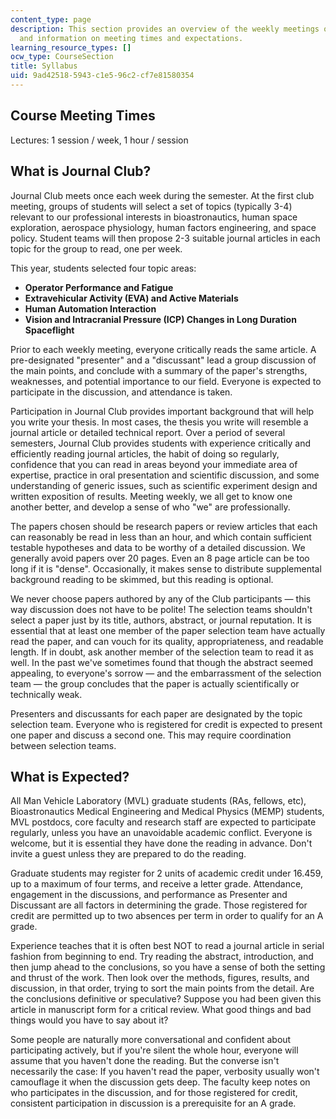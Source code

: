 ```yaml
---
content_type: page
description: This section provides an overview of the weekly meetings of the course
  and information on meeting times and expectations.
learning_resource_types: []
ocw_type: CourseSection
title: Syllabus
uid: 9ad42518-5943-c1e5-96c2-cf7e81580354
---
```


Course Meeting Times
--------------------

Lectures: 1 session / week, 1 hour / session

What is Journal Club?
---------------------

Journal Club meets once each week during the semester. At the first club meeting, groups of students will select a set of topics (typically 3-4) relevant to our professional interests in bioastronautics, human space exploration, aerospace physiology, human factors engineering, and space policy. Student teams will then propose 2-3 suitable journal articles in each topic for the group to read, one per week.

This year, students selected four topic areas:

*   **Operator Performance and Fatigue**
*   **Extravehicular Activity (EVA) and Active Materials**
*   **Human Automation Interaction**
*   **Vision and Intracranial Pressure (ICP) Changes in Long Duration Spaceflight**

Prior to each weekly meeting, everyone critically reads the same article. A pre-designated "presenter" and a "discussant" lead a group discussion of the main points, and conclude with a summary of the paper's strengths, weaknesses, and potential importance to our field. Everyone is expected to participate in the discussion, and attendance is taken.

Participation in Journal Club provides important background that will help you write your thesis. In most cases, the thesis you write will resemble a journal article or detailed technical report. Over a period of several semesters, Journal Club provides students with experience critically and efficiently reading journal articles, the habit of doing so regularly, confidence that you can read in areas beyond your immediate area of expertise, practice in oral presentation and scientific discussion, and some understanding of generic issues, such as scientific experiment design and written exposition of results. Meeting weekly, we all get to know one another better, and develop a sense of who "we" are professionally.

The papers chosen should be research papers or review articles that each can reasonably be read in less than an hour, and which contain sufficient testable hypotheses and data to be worthy of a detailed discussion. We generally avoid papers over 20 pages. Even an 8 page article can be too long if it is "dense". Occasionally, it makes sense to distribute supplemental background reading to be skimmed, but this reading is optional.

We never choose papers authored by any of the Club participants — this way discussion does not have to be polite! The selection teams shouldn't select a paper just by its title, authors, abstract, or journal reputation. It is essential that at least one member of the paper selection team have actually read the paper, and can vouch for its quality, appropriateness, and readable length. If in doubt, ask another member of the selection team to read it as well. In the past we've sometimes found that though the abstract seemed appealing, to everyone's sorrow — and the embarrassment of the selection team — the group concludes that the paper is actually scientifically or technically weak.

Presenters and discussants for each paper are designated by the topic selection team. Everyone who is registered for credit is expected to present one paper and discuss a second one. This may require coordination between selection teams.

What is Expected?
-----------------

All Man Vehicle Laboratory (MVL) graduate students (RAs, fellows, etc), Bioastronautics Medical Engineering and Medical Physics (MEMP) students, MVL postdocs, core faculty and research staff are expected to participate regularly, unless you have an unavoidable academic conflict. Everyone is welcome, but it is essential they have done the reading in advance. Don't invite a guest unless they are prepared to do the reading.

Graduate students may register for 2 units of academic credit under 16.459, up to a maximum of four terms, and receive a letter grade. Attendance, engagement in the discussions, and performance as Presenter and Discussant are all factors in determining the grade. Those registered for credit are permitted up to two absences per term in order to qualify for an A grade.

Experience teaches that it is often best NOT to read a journal article in serial fashion from beginning to end. Try reading the abstract, introduction, and then jump ahead to the conclusions, so you have a sense of both the setting and thrust of the work. Then look over the methods, figures, results, and discussion, in that order, trying to sort the main points from the detail. Are the conclusions definitive or speculative? Suppose you had been given this article in manuscript form for a critical review. What good things and bad things would you have to say about it?

Some people are naturally more conversational and confident about participating actively, but if you're silent the whole hour, everyone will assume that you haven't done the reading. But the converse isn't necessarily the case: If you haven't read the paper, verbosity usually won't camouflage it when the discussion gets deep. The faculty keep notes on who participates in the discussion, and for those registered for credit, consistent participation in discussion is a prerequisite for an A grade.